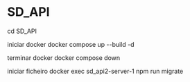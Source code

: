 # SD_API

cd SD_API

iniciar docker
docker compose up --build -d

terminar docker
docker compose down

iniciar ficheiro
docker exec sd_api2-server-1 npm run migrate